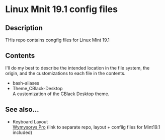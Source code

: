 # Linux Mnit 19.1 config files

## Description

THis repo contains congfig files for Linux Mint 19.1

## Contents

I'll do my best to describe the intended location in the file system, the origin, and the customizations to each file in the contents.

* bash-aliases
* Theme_CBlack-Desktop  
A customization of the CBlack Desktop theme.


## See also...

* Keyboard Layout  
[Wymysorys Pro](https://github.com/BobBorges/Wymysorys_pro_KB) (link to separate repo, layout + confiig files for Mint19.1 included)